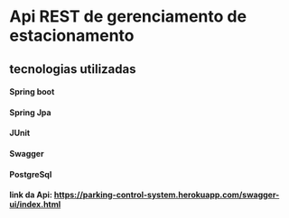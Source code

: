<h1>Api REST de gerenciamento de estacionamento</h1>
<h2>tecnologias utilizadas</h2>
<h4>Spring boot</h4>
<h4>Spring Jpa</h4>
<h4>JUnit</h4>
<h4>Swagger</h4>
<h4>PostgreSql</h4>
<h4>link da Api: <a href="https://parking-control-system.herokuapp.com/swagger-ui/index.html">https://parking-control-system.herokuapp.com/swagger-ui/index.html</a></h4>
